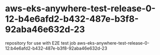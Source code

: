 # aws-eks-anywhere-test-release-0-12-b4e6afd2-b432-487e-b3f8-92aba46e632d-23
repository for use with E2E test job aws-eks-anywhere-test-release-0-12:b4e6afd2-b432-487e-b3f8-92aba46e632d-23
